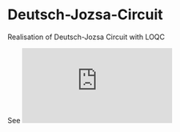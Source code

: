 # Deutsch-Jozsa-Circuit
Realisation of Deutsch-Jozsa Circuit with LOQC

See ![Report](https://github.com/PhotonicQuantumComputing/Deutsch-Jozsa-Circuit/blob/main/Realisation%20of%20Optical%20Deutsch-Jozsa%20Circuit%20with%20LOQC.pdf)
